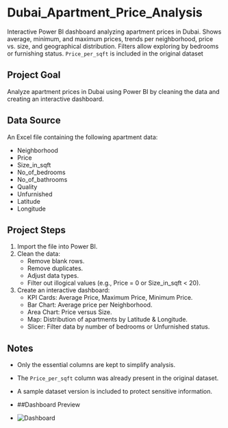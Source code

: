 # Dubai_Apartment_Price_Analysis
Interactive Power BI dashboard analyzing apartment prices in Dubai. Shows average, minimum, and maximum prices, trends per neighborhood, price vs. size, and geographical distribution. Filters allow exploring by bedrooms or furnishing status. `Price_per_sqft` is included in the original dataset

## Project Goal
Analyze apartment prices in Dubai using Power BI by cleaning the data and creating an interactive dashboard.

## Data Source
An Excel file containing the following apartment data:
- Neighborhood
- Price
- Size_in_sqft
- No_of_bedrooms
- No_of_bathrooms
- Quality
- Unfurnished
- Latitude
- Longitude

## Project Steps
1. Import the file into Power BI.
2. Clean the data:
   - Remove blank rows.
   - Remove duplicates.
   - Adjust data types.
   - Filter out illogical values (e.g., Price = 0 or Size_in_sqft < 20).
3. Create an interactive dashboard:
   - KPI Cards: Average Price, Maximum Price, Minimum Price.
   - Bar Chart: Average price per Neighborhood.
   - Area Chart: Price versus Size.
   - Map: Distribution of apartments by Latitude & Longitude.
   - Slicer: Filter data by number of bedrooms or Unfurnished status.

## Notes
- Only the essential columns are kept to simplify analysis.
- The `Price_per_sqft` column was already present in the original dataset.
- A sample dataset version is included to protect sensitive information.

- ##Dashboard Preview
- ![Dashboard](image/Screenshot%2025-10-22%20070351.png)
  
